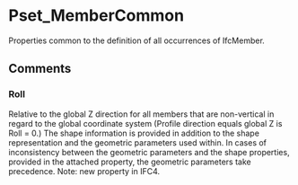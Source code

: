 # Pset_MemberCommon

Properties common to the definition of all occurrences of IfcMember.
<!-- end of short definition -->

## Comments

### Roll

Relative to the global Z direction for all members that are non-vertical in regard to the global coordinate system (Profile direction equals global Z is Roll = 0.)
The shape information is provided in addition to the shape representation and the geometric parameters used within. In cases of inconsistency between the geometric parameters and the shape properties, provided in the attached property, the geometric parameters take precedence.
Note: new property in IFC4.

